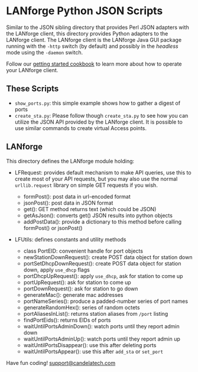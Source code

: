 # LANforge Python JSON Scripts #

Similar to the JSON sibling directory that provides Perl JSON adapters
with the LANforge client, this directory provides Python adapters to
the LANforge client. The LANforge client is the LANforge Java GUI 
package running with the `-http` switch (by default) and possibly in the *headless*
mode using the `-daemon` switch.

Follow our [getting started cookbook](http://www.candelatech.com/cookbook.php?vol=cli&book=Querying+the+LANforge+GUI+for+JSON+Data) 
to learn more about how to operate your LANforge client.

## These Scripts ##

  * `show_ports.py`: this simple example shows how to gather a digest of ports
  * `create_sta.py`: Please follow though `create_sta.py` to see how you can
                     utilize the JSON API provided by the LANforge client. It
                     is possible to use similar commands to create virtual Access points.

## LANforge ##
This directory defines the LANforge module holding:

  * LFRequest: provides default mechanism to make API queries, use this
      to create most of your API requests, but you may also use the normal
      `urllib.request` library on simple GET requests if you wish.
     * formPost(): post data in url-encoded format
     * jsonPost(): post data in JSON format
     * get(): GET method returns text (which could be JSON)
     * getAsJson(): converts get() JSON results into python objects
     * addPostData(): provide a dictionary to this method before calling formPost() or jsonPost()

  * LFUtils: defines constants and utility methods
    * class PortEID: convenient handle for port objects
    * newStationDownRequest(): create POST data object for station down
    * portSetDhcpDownRequest(): create POST data object for station down, apply `use_dhcp` flags
    * portDhcpUpRequest(): apply `use_dhcp`, ask for station to come up
    * portUpRequest(): ask for station to come up
    * portDownRequest(): ask for station to go down
    * generateMac(): generate mac addresses
    * portNameSeries(): produce a padded-number series of port names
    * generateRandomHex(): series of random octets
    * portAliasesInList(): returns station aliases from `/port` listing
    * findPortEids(): returns EIDs of ports
    * waitUntilPortsAdminDown(): watch ports until they report admin down
    * waitUntilPortsAdminUp(): watch ports until they report admin up
    * waitUntilPortsDisappear(): use this after deleting ports
    * waitUntilPortsAppear(): use this after `add_sta` or `set_port`


Have fun coding!
support@candelatech.com

